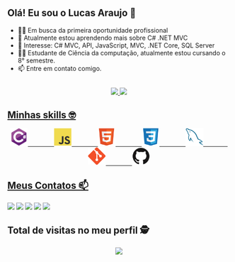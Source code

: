 ## Olá! Eu sou o Lucas Araujo 👋
- 👨‍💼 Em busca da primeira oportunidade profissional
- 🌱 Atualmente estou aprendendo mais sobre C# .NET MVC
- 🎯 Interesse: C# MVC, API, JavaScript, MVC, .NET Core, SQL Server
- 👨‍🎓 Estudante de Ciência da computação, atualmente estou cursando o 8° semestre.
- 📫 Entre em contato comigo.

##
<div align="center">
  <a href="https://github.com/LucasAraujo9">
  <img height="160em" src="https://github-readme-stats.vercel.app/api?username=LucasAraujo9&show_icons=true&theme=dracula&include_all_commits=true&count_private=true"/>
  <img height="160em" src="https://github-readme-stats.vercel.app/api/top-langs/?username=LucasAraujo9&layout=compact&langs_count=7&theme=dracula"/>
</div>

  
  ##
  
  ## Minhas skills 🤓
<div align="center">    
    <img height="40" src="https://raw.githubusercontent.com/devicons/devicon/master/icons/csharp/csharp-original.svg">
    &nbsp;&nbsp;&nbsp;&nbsp;&nbsp;&nbsp;&nbsp;&nbsp;&nbsp;&nbsp;&nbsp;&nbsp;&nbsp;
    <img height="40" src="https://raw.githubusercontent.com/devicons/devicon/master/icons/javascript/javascript-original.svg">
    &nbsp;&nbsp;&nbsp;&nbsp;&nbsp;&nbsp;&nbsp;&nbsp;&nbsp;&nbsp;&nbsp;&nbsp;&nbsp;
    <img height="40" src="https://raw.githubusercontent.com/devicons/devicon/master/icons/html5/html5-original.svg">
    &nbsp;&nbsp;&nbsp;&nbsp;&nbsp;&nbsp;&nbsp;&nbsp;&nbsp;&nbsp;&nbsp;&nbsp;&nbsp;
    <img height="40" src="https://raw.githubusercontent.com/devicons/devicon/master/icons/css3/css3-original.svg">
    &nbsp;&nbsp;&nbsp;&nbsp;&nbsp;&nbsp;&nbsp;&nbsp;&nbsp;&nbsp;&nbsp;&nbsp;&nbsp;
    <img height="40" src="https://raw.githubusercontent.com/devicons/devicon/master/icons/mysql/mysql-original.svg">
     &nbsp;&nbsp;&nbsp;&nbsp;&nbsp;&nbsp;&nbsp;&nbsp;&nbsp;&nbsp;&nbsp;&nbsp;&nbsp;
    <img height="40" src="https://raw.githubusercontent.com/devicons/devicon/master/icons/git/git-original.svg">
     &nbsp;&nbsp;&nbsp;&nbsp;&nbsp;&nbsp;&nbsp;&nbsp;&nbsp;&nbsp;&nbsp;&nbsp;&nbsp;
    <img height="40" src="https://raw.githubusercontent.com/devicons/devicon/master/icons/github/github-original.svg">
    
</div>
  
  ##
 ## Meus Contatos 📫
<div> 
  <a href="https://api.whatsapp.com/send?phone=5511949171522&text=Ol%C3%A1%2C%20Lucas!%20Vi%20seu%20portf%C3%B3lio.%20Podemos%20conversar%3F" target="_blank"><img src="https://img.shields.io/badge/WhatsApp-25D366?style=for-the-badge&logo=whatsapp&logoColor=white" target="_blank"></a>
  <a href = "mailto:lucas.arsza@gmail.com"><img src="https://img.shields.io/badge/-Gmail-%23333?style=for-the-badge&logo=gmail&logoColor=white" target="_blank"></a>  
  <a href = "mailto:lucas.arsza@outolook.com"><img src="https://img.shields.io/badge/Microsoft_Outlook-0078D4?style=for-the-badge&logo=microsoft-outlook&logoColor=white" target="_blank"></a>  
  <a href="https://www.instagram.com/lucas_z97/" target="_blank"><img src="https://img.shields.io/badge/-Instagram-%23E4405F?style=for-the-badge&logo=instagram&logoColor=white" target="_blank"></a>
  <a href="https://www.linkedin.com/in/lucas-araujo-de-souza-b0b69a96/" target="_blank"><img src="https://img.shields.io/badge/-LinkedIn-%230077B5?style=for-the-badge&logo=linkedin&logoColor=white" target="_blank"></a> 
</div>
  
  
  
  <p align="center"> 

 ## Total de visitas no meu perfil 🕵️ <br>
 <p align="center"> 
   <img alingn="center" src="https://profile-counter.glitch.me/LucasAraujo9/count.svg" />
 </p>

</p>
